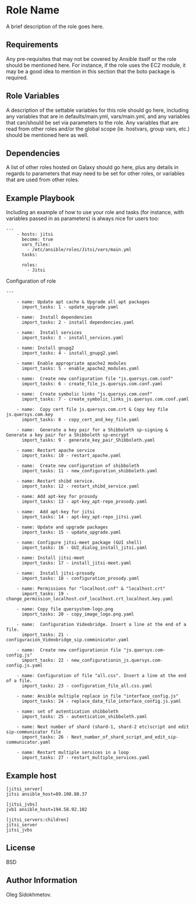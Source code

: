 Role Name
=========

A brief description of the role goes here.

Requirements
------------

Any pre-requisites that may not be covered by Ansible itself or the role should be mentioned here. For instance, if the role uses the EC2 module, it may be a good idea to mention in this section that the boto package is required.

Role Variables
--------------

A description of the settable variables for this role should go here, including any variables that are in defaults/main.yml, vars/main.yml, and any variables that can/should be set via parameters to the role. Any variables that are read from other roles and/or the global scope (ie. hostvars, group vars, etc.) should be mentioned here as well.

Dependencies
------------

A list of other roles hosted on Galaxy should go here, plus any details in regards to parameters that may need to be set for other roles, or variables that are used from other roles.

Example Playbook
----------------

Including an example of how to use your role and tasks (for instance, with variables passed in as parameters) is always nice for users too:

```
---
    - hosts: jitsi
      become: true
      vars_files:
        - /etc/ansible/roles/Jitsi/vars/main.yml
      tasks:

      roles:
        - Jitsi
```


Configuration of role

```
---

    - name: Update apt cache & Upgrade all apt packages
      import_tasks: 1 - update_upgrade.yaml

    - name:  Install dependencies
      import_tasks: 2 - install dependencies.yaml 

    - name:  Install services
      import_tasks: 3 - install_services.yaml 

    - name: Install gnupg2
      import_tasks: 4 - install_gnupg2.yaml 

    - name: Enable appropriate apache2 modules
      import_tasks: 5 - enable_apache2_modules.yaml 

    - name:  Create new configuration file "js.quersys.com.conf"
      import_tasks: 6 - create_file_js.quersys.com.conf.yaml 

    - name:  Create symbolic links "js.quersys.com.conf"
      import_tasks: 7 - create_symbolic_links_js.quersys.com.conf.yaml 

    - name:  Copy cert file js.quersys.com.crt & Copy key file js.quersys.com.key
      import_tasks: 8 - copy_cert_and_key_file.yaml 

    - name:  Generate a key pair for a Shibboleth sp-signing & Generate a key pair for a Shibboleth sp-encrypt     
      import_tasks: 9 - generate_key_pair_Shibboleth.yaml 

    - name: Restart apache service
      import_tasks: 10 - restart_apache.yaml 

    - name:  Create new configuration of shibboleth
      import_tasks: 11 - new_configuration_shibboleth.yaml 

    - name: Restart shibd service.
      import_tasks: 12 - restart_shibd_service.yaml 
      
    - name: Add apt-key for prosody
      import_tasks: 13 - apt-key_apt-repo_prosody.yaml 
      
    - name:  Add apt-key for jitsi
      import_tasks: 14 - apt-key_apt-repo_jitsi.yaml 

    - name: Update and upgrade packages
      import_tasks: 15 - update_upgrade.yaml 

    - name: Configure jitsi-meet package (GUI shell)
      import_tasks: 16 - GUI_dialog_install_jitsi.yaml 

    - name: Install jitsi-meet
      import_tasks: 17 - install_jitsi-meet.yaml 

    - name:  Install jitsi-prosody
      import_tasks: 18 - configuration_prosody.yaml 

    - name: Permissions for "localhost.cnf" & "localhost.crt"
      import_tasks: 19 - change_permission_localhost.cnf_localhost.crt_localhost.key.yaml 

    - name: Copy file quersystem-logo.png
      import_tasks: 20 - copy_image_logo.png.yaml 

    - name:  Configuration Videobridge. Insert a line at the end of a file.
      import_tasks: 21 - configuración_Videobridge_sip.comminicator.yaml 

    - name:  Create new configurationin file "js.quersys.com-config.js"
      import_tasks: 22 - new_configurationin_js.quersys.com-config.js.yaml 

    - name: Configuration of file "all.css". Insert a line at the end of a file.
      import_tasks: 23 - configuration_file_all.css.yaml 

    - name: Ansible multiple replace in file "interface_config.js"
      import_tasks: 24 - replace_data_file_interface_config.js.yaml 

    - name: set of autentication shibboleth
      import_tasks: 25 - autentication_shibboleth.yaml 

    - name: Next number of shard (shard-1, shard-2 etc)script and edit sip-communicator file
      import_tasks: 26 - Next_number_of_shard_script_and_edit_sip-communicator.yaml

    - name: Restart multiple services in a loop
      import_tasks: 27 - restart_multiple_services.yaml 
```

Example host
----------------
```
[jitsi_server]
jitsi ansible_host=89.108.88.37

[jitsi_jvbs]
jvb1 ansible_host=194.58.92.102

[jitsi_servers:children]
jitsi_server
jitsi_jvbs
```

License
-------

BSD

Author Information
------------------

Oleg Sidokhmetov.

